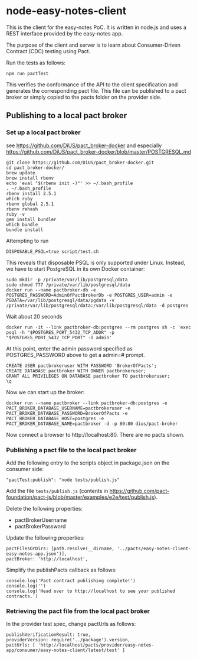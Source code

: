 # node-easy-notes-client
This is the client for the easy-notes PoC.
It is written in node.js and uses a REST interface
provided by the easy-notes app.

The purpose of the client and server is to
learn about Consumer-Driven Contract (CDC)
testing using Pact.

Run the tests as follows:
```
npm run pactTest
```

This verifies the conformance of the API to the client specification and
generates the corresponding pact file. This file can be published to a
pact broker or simply copied to the pacts folder on the provider side.

## Publishing to a local pact broker
### Set up a local pact broker
see https://github.com/DiUS/pact_broker-docker and especially https://github.com/DiUS/pact_broker-docker/blob/master/POSTGRESQL.md 
```
git clone https://github.com/DiUS/pact_broker-docker.git
cd pact_broker-docker/
brew update
brew install rbenv
echo 'eval "$(rbenv init -)"' >> ~/.bash_profile
. ~/.bash_profile
rbenv install 2.5.1
which ruby
rbenv global 2.5.1
rbenv rehash
ruby -v
gem install bundler
which bundle
bundle install
```
Attempting to run
```
DISPOSABLE_PSQL=true script/test.sh
```
This reveals that disposable PSQL is only supported under Linux. Instead, we have to start PostgreSQL in its own Docker container:
```
sudo mkdir -p /private/var/lib/postgresql/data
sudo chmod 777 /private/var/lib/postgresql/data
docker run --name pactbroker-db -e POSTGRES_PASSWORD=AdminOfPactBrokerDb -e POSTGRES_USER=admin -e PGDATA=/var/lib/postgresql/data/pgdata -v /private/var/lib/postgresql/data:/var/lib/postgresql/data -d postgres
```
Wait about 20 seconds
```
docker run -it --link pactbroker-db:postgres --rm postgres sh -c 'exec psql -h "$POSTGRES_PORT_5432_TCP_ADDR" -p "$POSTGRES_PORT_5432_TCP_PORT" -U admin'
```
At this point, enter the admin password specified as POSTGRES_PASSWORD above to get a admin=# prompt.
```
CREATE USER pactbrokeruser WITH PASSWORD 'BrokerOfPacts';
CREATE DATABASE pactbroker WITH OWNER pactbrokeruser;
GRANT ALL PRIVILEGES ON DATABASE pactbroker TO pactbrokeruser;
\q
```
Now we can start up the broker:
```
docker run --name pactbroker --link pactbroker-db:postgres -e PACT_BROKER_DATABASE_USERNAME=pactbrokeruser -e PACT_BROKER_DATABASE_PASSWORD=BrokerOfPacts -e PACT_BROKER_DATABASE_HOST=postgres -e PACT_BROKER_DATABASE_NAME=pactbroker -d -p 80:80 dius/pact-broker
```
Now connect a browser to http://localhost:80. There are no pacts shown.
### Publishing a pact file to the local pact broker

Add the following entry to the scripts object in package.json on the consumer side:
```
"pactTest:publish": "node tests/publish.js"
```
Add the file `tests/publish.js` (contents in https://github.com/pact-foundation/pact-js/blob/master/examples/e2e/test/publish.js).

Delete the following properties:
* pactBrokerUsername
* pactBrokerPassword

Update the following properties:
```
pactFilesOrDirs: [path.resolve(__dirname, '../pacts/easy-notes-client-easy-notes-app.json')],
pactBroker: 'http://localhost',
```
Simplify the publishPacts callback as follows:
```
console.log('Pact contract publishing complete!')
console.log('')
console.log('Head over to http://localhost to see your published contracts.')
```
### Retrieving the pact file from the local pact broker
In the provider test spec, change pactUrls as follows:
```
publishVerificationResult: true,
providerVersion: require('../package').version,
pactUrls: [ 'http://localhost/pacts/provider/easy-notes-app/consumer/easy-notes-client/latest/test' ]
```
